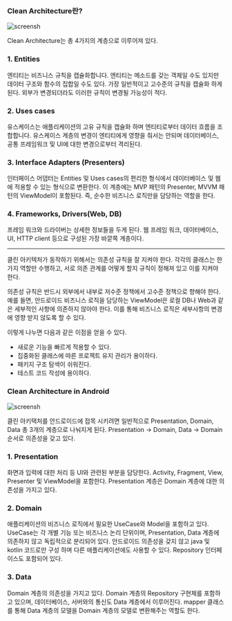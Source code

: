 ### Clean Architecture란?
![screensh](https://img1.daumcdn.net/thumb/R1280x0/?scode=mtistory2&fname=https%3A%2F%2Fblog.kakaocdn.net%2Fdn%2FcnQnoy%2Fbtq8HdLkG5Q%2FH05npeCZzqfmZqjYrVxAK0%2Fimg.jpg)

Clean Architecture는 총 4가지의 계층으로 이루어져 있다.

### 1. Entities
엔티티는 비즈니스 규칙을 캡슐화합니다. 엔티티는 메소드를 갖는 객체일 수도 있지만
데이터 구조와 함수의 집합일 수도 있다. 가장 일반적이고 고수준의 규칙을 캡슐화 하게 된다. 
외부가 변경되더라도 이러한 규칙이 변경될 가능성이 적다.

### 2. Uses cases
유스케이스는 애플리케이션의 고유 규칙을 캡슐화 하며 엔티티로부터 데이터 흐름을 조합합니다. 
유스케이스 계층의 변경이 엔티티에게 영향을 줘서는 안되며 데이터베이스, 공통 프레임워크 및 
UI에 대한 변경으로부터 격리된다.

### 3. Interface Adapters (Presenters)
인터페이스 어댑터는 Entities 및 Uses cases의 편리한 형식에서 데이터베이스 및 웹에
적용할 수 있는 형식으로 변환한다. 이 계층에는 MVP 패턴의 Presenter, MVVM 패턴의 
ViewModel이 포함된다. 즉, 순수한 비즈니스 로직만을 담당하는 역할을 한다.

### 4. Frameworks, Drivers(Web, DB)
프레임 워크와 드라이버는 상세한 정보들을 두게 된다. 웹 프레임 워크, 데이터베이스, UI, 
HTTP client 등으로 구성된 가장 바깥쪽 계층이다.

------
클린 아키텍처가 동작하기 위해서는 의존성 규칙을 잘 지켜야 한다.
각각의 클래스는 한가지 역할만 수행하고, 서로 의존 관계를 어떻게 할지 규칙이 정해져 있고
이를 지켜야 한다.

의존성 규칙은 반드시 외부에서 내부로 저수준 정책에서 고수준 정책으로 향해야 한다.
예를 들면, 안드로이드 비즈니스 로직을 담당하는 ViewModel은 로컬 DB나 Web과 같은
세부적인 사항에 의존하지 않아야 한다. 이를 통해 비즈니스 로직은 세부사항의 변경에 영향 
받지 않도록 할 수 있다.

이렇게 나누면 다음과 같은 이점을 얻을 수 있다.

- 새로운 기능을 빠르게 적용할 수 있다.
- 집중화된 클래스에 따른 프로젝트 유지 관리가 용이하다.
- 패키지 구조 탐색이 쉬워진다.
- 테스트 코드 작성에 용이하다.

### Clean Architecture in Android
![screensh](https://img1.daumcdn.net/thumb/R1280x0/?scode=mtistory2&fname=https%3A%2F%2Fblog.kakaocdn.net%2Fdn%2FPJTRL%2Fbtq8IgnyP7P%2FUiDj9o89fYDn0kJKUkleHk%2Fimg.jpg)

클린 아키택처를 안드로이드에 접목 시키려면 일반적으로 Presentation, Domain, Data
총 3개의 계층으로 나눠지게 된다. Presentation -> Domain, Data -> Domain 순서로
의존성을 갖고 있다.

### 1. Presentation
화면과 입력에 대한 처리 등 UI와 관련된 부분을 담당한다. Activity, Fragment, View, 
Presenter 및 ViewModel을 포함한다. Presentation 계층은 Domain 계층에 대한 
의존성을 가지고 있다.

### 2. Domain
애플리케이션의 비즈니스 로직에서 필요한 UseCase와 Model을 포함하고 있다. UseCase는
각 개별 기능 또는 비즈니스 논리 단위이며, Presentation, Data 계층에 의존하지 않고
독립적으로 분리되어 있다. 안드로이드 의존성을 갖지 않고 java 및 kotlin 코드로만 구성
하며 다른 애플리케이션에도 사용할 수 있다. Repository 인터페이스도 포함되어 있다.

### 3. Data
Domain 계층의 의존성을 가지고 있다. Domain 계층의 Repository 구현체를 포함하고 있으며, 
데이터베이스, 서버와의 통신도 Data 계층에서 이루어진다. mapper 클래스를 통해 Data 계층의 
모델을 Domain 계층의 모델로 변환해주는 역할도 한다.
